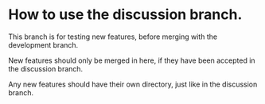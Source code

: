 How to use the discussion branch.
=================================
  
This branch is for testing new features, before merging with the development branch.

New features should only be merged in here, if they have been accepted in the discussion branch.

Any new features should have their own directory, just like in the discussion branch.
